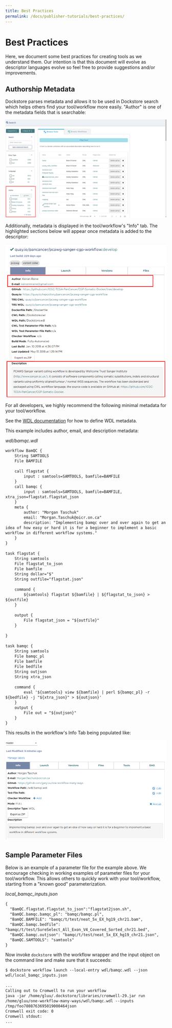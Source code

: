 ```yaml
---
title: Best Practices
permalink: /docs/publisher-tutorials/best-practices/
---
```

# Best Practices

Here, we document some best practices for creating tools as we understand them. Our intention is that this document will evolve as descriptor languages evolve so feel free to provide suggestions and/or improvements.  

## Authorship Metadata

Dockstore parses metadata and allows it to be used in Dockstore search which helps others find your tool/workflow more easily. "Author" is one of the metadata fields that is searchable:

![search-metadata](/assets/images/docs/best_practices/search-metadata.png)

Additionally, metadata is displayed in the tool/workflow's "Info" tab.  The highlighted sections below will appear once metadata is added to the descriptor:

![info-tab-metadata](/assets/images/docs/best_practices/info-tab-metadata.png)

For all developers, we highly recommend the following minimal metadata for your tool/workflow.  

See the [WDL documentation](https://software.broadinstitute.org/wdl/documentation/spec#metadata-section) for how to define WDL metadata.  

This example includes author, email, and description metadata:

*wdl/bamqc.wdl*
```
workflow BamQC {
    String SAMTOOLS
    File BAMFILE

    call flagstat {
        input : samtools=SAMTOOLS, bamfile=BAMFILE
    }
    call bamqc { 
        input : samtools=SAMTOOLS, bamfile=BAMFILE, xtra_json=flagstat.flagstat_json
    }
    meta {
        author: "Morgan Taschuk"
        email: "Morgan.Taschuk@oicr.on.ca"
        description: "Implementing bamqc over and over again to get an idea of how easy or hard it is for a beginner to implement a basic workflow in different workflow systems."
    }
}

task flagstat {
    String samtools
    File flagstat_to_json
    File bamfile
    String dollar="$"
    String outfile="flagstat.json"

    command {
        ${samtools} flagstat ${bamfile} | ${flagstat_to_json} > ${outfile}
    }

    output {
        File flagstat_json = "${outfile}"
    }

}

task bamqc {
    String samtools
    File bamqc_pl
    File bamfile
    File bedfile
    String outjson
    String xtra_json

    command {
        eval '${samtools} view ${bamfile} | perl ${bamqc_pl} -r ${bedfile} -j "${xtra_json}" > ${outjson}'
    }
    output {
        File out = "${outjson}"
    }
}

```
This results in the workflow's Info Tab being populated like:

![wdl-info-tab-metadata](/assets/images/docs/best_practices/wdl-info-tab-metadata.png)

## Sample Parameter Files

Below is an example of a parameter file for the example above. We encourage checking in working examples of parameter files for your tool/workflow. This allows others to quickly work with your tool/workflow, starting from a "known good" parameterization.

*local_bamqc_inputs.json*
```
{
  "BamQC.flagstat.flagstat_to_json":"flagstat2json.sh",
  "BamQC.bamqc.bamqc_pl": "bamqc/bamqc.pl",
  "BamQC.BAMFILE": "bamqc/t/test/neat_5x_EX_hg19_chr21.bam",
  "BamQC.bamqc.bedfile": "bamqc/t/test/SureSelect_All_Exon_V4_Covered_Sorted_chr21.bed",
  "BamQC.bamqc.outjson": "bamqc/t/test/neat_5x_EX_hg19_chr21.json",
  "BamQC.SAMTOOLS": "samtools"
}
```

Now invoke `dockstore` with the workflow wrapper and the input object on the command line and make sure that it succeeds:

```
$ dockstore workflow launch --local-entry wdl/bamqc.wdl --json wdl/local_bamqc_inputs.json

...
Calling out to Cromwell to run your workflow
java -jar /home/gluu/.dockstore/libraries/cromwell-29.jar run /home/gluu/one-workflow-many-ways/wdl/bamqc.wdl --inputs /tmp/foo7808763695019000464json
Cromwell exit code: 0
Cromwell stdout:
...

```
